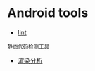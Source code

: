 Android tools
==
- [lint](https://developer.android.com/studio/write/lint)
```
静态代码检测工具
```
- [渲染分析](https://developer.android.com/topic/performance/rendering)

